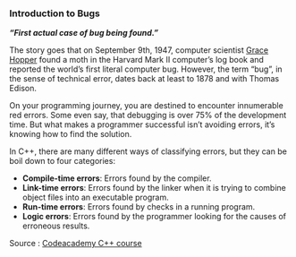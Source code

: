 ### Introduction to Bugs

___“First actual case of bug being found.”___

The story goes that on September 9th, 1947, computer scientist [Grace Hopper](https://en.wikipedia.org/wiki/Grace_Hopper) found a moth in the Harvard Mark II computer’s log book and reported the world’s first literal computer bug. However, the term “bug”, in the sense of technical error, dates back at least to 1878 and with Thomas Edison.

On your programming journey, you are destined to encounter innumerable red errors. Some even say, that debugging is over 75% of the development time. But what makes a programmer successful isn’t avoiding errors, it’s knowing how to find the solution.

In C++, there are many different ways of classifying errors, but they can be boil down to four categories:

* **Compile-time errors**: Errors found by the compiler.
* **Link-time errors**: Errors found by the linker when it is trying to combine object files into an executable program.
* **Run-time errors**: Errors found by checks in a running program.
* **Logic errors**: Errors found by the programmer looking for the causes of erroneous results.

Source : [Codeacademy C++ course](https://www.codecademy.com/courses/learn-c-plus-plus/lessons/cpp-bugs/exercises/intro)
